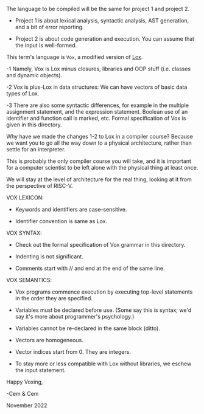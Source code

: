 The language to be compiled will be the same for project 1 and project 2.

- Project 1 is about lexical analysis, syntactic analysis, AST generation, and a bit of error reporting.

- Project 2 is about code generation and execution. You can assume that the input is well-formed.


This term's language is <code>Vox</code>, a modified version of <a href="https://github.com/Darksecond/lox">Lox</a>.

-1 Namely, Vox is Lox minus closures, libraries and OOP stuff (i.e. classes and dynamic objects).

-2 Vox is plus-Lox in data structures: We can have vectors of basic data types of Lox. 

-3 There are also some syntactic differences, for example in 
the multiple assignment statement, and the expression statement.
Boolean use of an identifier and function call is marked, etc.
Formal specification of Vox is given in this directory.

Why have we made the changes 1-2 to Lox in a compiler course? Because we want you
to go all the way down to a physical architecture, rather than settle for an interpreter.

This is probably the only compiler course you will take, and it is important
for a computer scientist to be left alone with the physical thing at least once. 

We will stay at the level of architecture for the real thing, looking at it
from the perspective of RISC-V.

VOX LEXICON:

- Keywords and identifiers are case-sensitive.

- Identifier convention is same as Lox.

VOX SYNTAX:

- Check out the formal specification of Vox grammar in this directory.

- Indenting is not significant.

- Comments start with // and end at the end of the same line.

VOX SEMANTICS:

- Vox programs commence execution by executing top-level statements in the order they are specified.

- Variables must be declared before use.  (Some say this is syntax; we'd say
                                                it's more about programmer's psychology.)

- Variables cannot be re-declared in the same block (ditto).

- Vectors are homogeneous.

- Vector indices start from 0. They are integers.

- To stay more or less compatible with Lox without libraries, we eschew the input statement.

Happy Voxing,


-Cem & Cem

November 2022